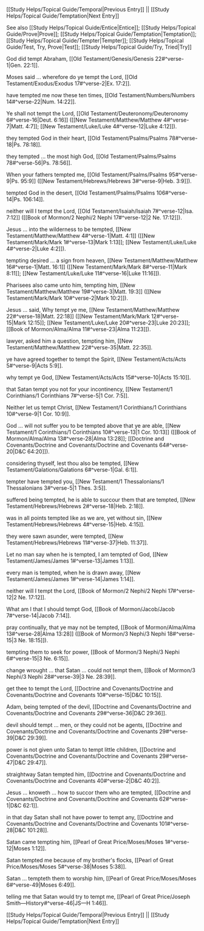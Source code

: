 [[Study Helps/Topical Guide/Temporal|Previous Entry]]  ||  [[Study Helps/Topical Guide/Temptation|Next Entry]]

 See also [[Study Helps/Topical Guide/Entice|Entice]]; [[Study Helps/Topical Guide/Prove|Prove]]; [[Study Helps/Topical Guide/Temptation|Temptation]]; [[Study Helps/Topical Guide/Tempter|Tempter]]; [[Study Helps/Topical Guide/Test, Try, Prove|Test]]; [[Study Helps/Topical Guide/Try, Tried|Try]]

 God did tempt Abraham, [[Old Testament/Genesis/Genesis 22#^verse-1|Gen. 22:1]].

 Moses said ... wherefore do ye tempt the Lord, [[Old Testament/Exodus/Exodus 17#^verse-2|Ex. 17:2]].

 have tempted me now these ten times, [[Old Testament/Numbers/Numbers 14#^verse-22|Num. 14:22]].

 Ye shall not tempt the Lord, [[Old Testament/Deuteronomy/Deuteronomy 6#^verse-16|Deut. 6:16]] ([[New Testament/Matthew/Matthew 4#^verse-7|Matt. 4:7]]; [[New Testament/Luke/Luke 4#^verse-12|Luke 4:12]]).

 they tempted God in their heart, [[Old Testament/Psalms/Psalms 78#^verse-18|Ps. 78:18]].

 they tempted ... the most high God, [[Old Testament/Psalms/Psalms 78#^verse-56|Ps. 78:56]].

 When your fathers tempted me, [[Old Testament/Psalms/Psalms 95#^verse-9|Ps. 95:9]] ([[New Testament/Hebrews/Hebrews 3#^verse-9|Heb. 3:9]]).

 tempted God in the desert, [[Old Testament/Psalms/Psalms 106#^verse-14|Ps. 106:14]].

 neither will I tempt the Lord, [[Old Testament/Isaiah/Isaiah 7#^verse-12|Isa. 7:12]] ([[Book of Mormon/2 Nephi/2 Nephi 17#^verse-12|2 Ne. 17:12]]).

 Jesus ... into the wilderness to be tempted, [[New Testament/Matthew/Matthew 4#^verse-1|Matt. 4:1]] ([[New Testament/Mark/Mark 1#^verse-13|Mark 1:13]]; [[New Testament/Luke/Luke 4#^verse-2|Luke 4:2]]).

 tempting desired ... a sign from heaven, [[New Testament/Matthew/Matthew 16#^verse-1|Matt. 16:1]] ([[New Testament/Mark/Mark 8#^verse-11|Mark 8:11]]; [[New Testament/Luke/Luke 11#^verse-16|Luke 11:16]]).

 Pharisees also came unto him, tempting him, [[New Testament/Matthew/Matthew 19#^verse-3|Matt. 19:3]] ([[New Testament/Mark/Mark 10#^verse-2|Mark 10:2]]).

 Jesus ... said, Why tempt ye me, [[New Testament/Matthew/Matthew 22#^verse-18|Matt. 22:18]] ([[New Testament/Mark/Mark 12#^verse-15|Mark 12:15]]; [[New Testament/Luke/Luke 20#^verse-23|Luke 20:23]]; [[Book of Mormon/Alma/Alma 11#^verse-23|Alma 11:23]]).

 lawyer, asked him a question, tempting him, [[New Testament/Matthew/Matthew 22#^verse-35|Matt. 22:35]].

 ye have agreed together to tempt the Spirit, [[New Testament/Acts/Acts 5#^verse-9|Acts 5:9]].

 why tempt ye God, [[New Testament/Acts/Acts 15#^verse-10|Acts 15:10]].

 that Satan tempt you not for your incontinency, [[New Testament/1 Corinthians/1 Corinthians 7#^verse-5|1 Cor. 7:5]].

 Neither let us tempt Christ, [[New Testament/1 Corinthians/1 Corinthians 10#^verse-9|1 Cor. 10:9]].

 God ... will not suffer you to be tempted above that ye are able, [[New Testament/1 Corinthians/1 Corinthians 10#^verse-13|1 Cor. 10:13]] ([[Book of Mormon/Alma/Alma 13#^verse-28|Alma 13:28]]; [[Doctrine and Covenants/Doctrine and Covenants/Doctrine and Covenants 64#^verse-20|D&C 64:20]]).

 considering thyself, lest thou also be tempted, [[New Testament/Galations/Galations 6#^verse-1|Gal. 6:1]].

 tempter have tempted you, [[New Testament/1 Thessalonians/1 Thessalonians 3#^verse-5|1 Thes. 3:5]].

 suffered being tempted, he is able to succour them that are tempted, [[New Testament/Hebrews/Hebrews 2#^verse-18|Heb. 2:18]].

 was in all points tempted like as we are, yet without sin, [[New Testament/Hebrews/Hebrews 4#^verse-15|Heb. 4:15]].

 they were sawn asunder, were tempted, [[New Testament/Hebrews/Hebrews 11#^verse-37|Heb. 11:37]].

 Let no man say when he is tempted, I am tempted of God, [[New Testament/James/James 1#^verse-13|James 1:13]].

 every man is tempted, when he is drawn away, [[New Testament/James/James 1#^verse-14|James 1:14]].

 neither will I tempt the Lord, [[Book of Mormon/2 Nephi/2 Nephi 17#^verse-12|2 Ne. 17:12]].

 What am I that I should tempt God, [[Book of Mormon/Jacob/Jacob 7#^verse-14|Jacob 7:14]].

 pray continually, that ye may not be tempted, [[Book of Mormon/Alma/Alma 13#^verse-28|Alma 13:28]] ([[Book of Mormon/3 Nephi/3 Nephi 18#^verse-15|3 Ne. 18:15]]).

 tempting them to seek for power, [[Book of Mormon/3 Nephi/3 Nephi 6#^verse-15|3 Ne. 6:15]].

 change wrought ... that Satan ... could not tempt them, [[Book of Mormon/3 Nephi/3 Nephi 28#^verse-39|3 Ne. 28:39]].

 get thee to tempt the Lord, [[Doctrine and Covenants/Doctrine and Covenants/Doctrine and Covenants 10#^verse-15|D&C 10:15]].

 Adam, being tempted of the devil, [[Doctrine and Covenants/Doctrine and Covenants/Doctrine and Covenants 29#^verse-36|D&C 29:36]].

 devil should tempt ... men, or they could not be agents, [[Doctrine and Covenants/Doctrine and Covenants/Doctrine and Covenants 29#^verse-39|D&C 29:39]].

 power is not given unto Satan to tempt little children, [[Doctrine and Covenants/Doctrine and Covenants/Doctrine and Covenants 29#^verse-47|D&C 29:47]].

 straightway Satan tempted him, [[Doctrine and Covenants/Doctrine and Covenants/Doctrine and Covenants 40#^verse-2|D&C 40:2]].

 Jesus ... knoweth ... how to succor them who are tempted, [[Doctrine and Covenants/Doctrine and Covenants/Doctrine and Covenants 62#^verse-1|D&C 62:1]].

 in that day Satan shall not have power to tempt any, [[Doctrine and Covenants/Doctrine and Covenants/Doctrine and Covenants 101#^verse-28|D&C 101:28]].

 Satan came tempting him, [[Pearl of Great Price/Moses/Moses 1#^verse-12|Moses 1:12]].

 Satan tempted me because of my brother's flocks, [[Pearl of Great Price/Moses/Moses 5#^verse-38|Moses 5:38]].

 Satan ... tempteth them to worship him, [[Pearl of Great Price/Moses/Moses 6#^verse-49|Moses 6:49]].

 telling me that Satan would try to tempt me, [[Pearl of Great Price/Joseph Smith—History#^verse-46|JS—H 1:46]].

[[Study Helps/Topical Guide/Temporal|Previous Entry]]  ||  [[Study Helps/Topical Guide/Temptation|Next Entry]]